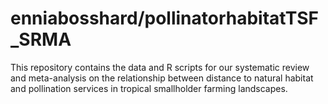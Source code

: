 # enniabosshard/pollinatorhabitatTSF_SRMA
This repository contains the data and R scripts for our systematic review and meta-analysis on the relationship between distance to natural habitat and pollination services in tropical smallholder farming landscapes.

